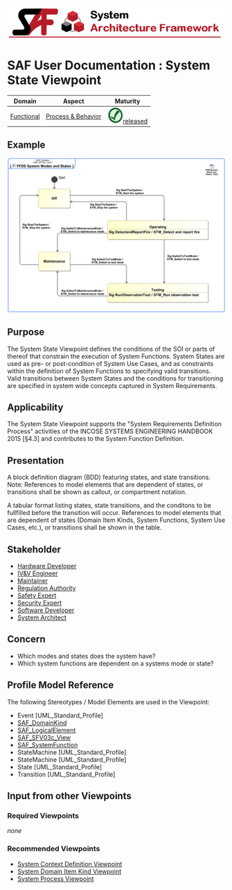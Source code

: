 ![System Architecture Framework](../diagrams/Banner_SAF.png)
# SAF User Documentation : System State Viewpoint
|**Domain**|**Aspect**|**Maturity**|
| --- | --- | --- |
|[Functional](../domains.md#Domain-Functional)|[Process & Behavior](../aspects.md#Aspect-Process-&-Behavior)|![Released](../diagrams/Symbol_confirmed.png )[released](../using-saf/maturity.md#released)|
## Example
![System-State-Viewpoint-primary-example.svg](../diagrams/vp-examples/System-State-Viewpoint-primary-example.svg)
## Purpose
The System State Viewpoint defines the conditions of the SOI or parts of thereof that constrain the execution of System Functions. System States are used as pre- or post-condition of System Use Cases, and as constraints within the definition of System Functions to specifying valid transitions. Valid transitions between System States and the conditions for transitioning are specified in system wide concepts captured in System Requirements.
## Applicability
The System State  Viewpoint supports the "System Requirements Definition Process" activities of the INCOSE SYSTEMS ENGINEERING HANDBOOK 2015 [§4.3] and contributes to the System Function Definition.
## Presentation
A block definition diagram (BDD) featuring states, and state transitions. 
Note: References to model elements that are dependent of states, or transitions shall be shown as callout, or compartment notation.

A tabular format listing states, state transitions, and the conditons to be fullfilled before the transition will occur. References to model elements that are dependent of states (Domain Item Kinds, System Functions, System Use Cases, etc.), or transitions shall be shown in the table.

## Stakeholder
* [Hardware Developer](../stakeholders.md#Hardware-Developer)
* [IV&V Engineer](../stakeholders.md#IV&V-Engineer)
* [Maintainer](../stakeholders.md#Maintainer)
* [Regulation Authority](../stakeholders.md#Regulation-Authority)
* [Safety Expert](../stakeholders.md#Safety-Expert)
* [Security Expert](../stakeholders.md#Security-Expert)
* [Software Developer](../stakeholders.md#Software-Developer)
* [System Architect](../stakeholders.md#System-Architect)
## Concern
* Which modes and states does the system have?
* Which system functions are dependent on a systems mode or state?
## Profile Model Reference
The following Stereotypes / Model Elements are used in the Viewpoint:
* Event [UML_Standard_Profile]
* [SAF_DomainKind](../stereotypes.md#SAF_DomainKind)
* [SAF_LogicalElement](../stereotypes.md#SAF_LogicalElement)
* [SAF_SFV03c_View](../stereotypes.md#SAF_SFV03c_View)
* [SAF_SystemFunction](../stereotypes.md#SAF_SystemFunction)
* StateMachine [UML_Standard_Profile]
* StateMachine [UML_Standard_Profile]
* State [UML_Standard_Profile]
* Transition [UML_Standard_Profile]
## Input from other Viewpoints
### Required Viewpoints
*none*
### Recommended Viewpoints
* [System Context Definition Viewpoint](System-Context-Definition-Viewpoint.md)
* [System Domain Item Kind Viewpoint](System-Domain-Item-Kind-Viewpoint.md)
* [System Process Viewpoint](System-Process-Viewpoint.md)
